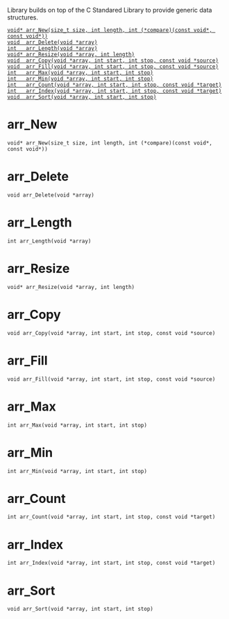 Library builds on top of the C Standared Library to provide generic data structures.
  
[```void* arr_New(size_t size, int length, int (*compare)(const void*, const void*))```](#arr_New)  
[```void  arr_Delete(void *array)```](#arr_Delete)  
[```int   arr_Length(void *array)```](#arr_Length)  
[```void* arr_Resize(void *array, int length)```](#arr_Resize)  
[```void  arr_Copy(void *array, int start, int stop, const void *source)```](#arr_Copy)  
[```void  arr_Fill(void *array, int start, int stop, const void *source)```](#arr_Fill)  
[```int   arr_Max(void *array, int start, int stop)```](#arr_Max)  
[```int   arr_Min(void *array, int start, int stop)```](#arr_Min)  
[```int   arr_Count(void *array, int start, int stop, const void *target)```](#arr_Count)  
[```int   arr_Index(void *array, int start, int stop, const void *target)```](#arr_Index)  
[```void  arr_Sort(void *array, int start, int stop)```](#arr_Sort)  
# arr_New
```
void* arr_New(size_t size, int length, int (*compare)(const void*, const void*))
```
# arr_Delete
```
void arr_Delete(void *array)
```
# arr_Length
```
int arr_Length(void *array)
```
# arr_Resize
```
void* arr_Resize(void *array, int length)
```
# arr_Copy
```
void arr_Copy(void *array, int start, int stop, const void *source)
```
# arr_Fill
```
void arr_Fill(void *array, int start, int stop, const void *source)
```
# arr_Max
```
int arr_Max(void *array, int start, int stop)
```
# arr_Min
```
int arr_Min(void *array, int start, int stop)
```
# arr_Count
```
int arr_Count(void *array, int start, int stop, const void *target)
```
# arr_Index
```
int arr_Index(void *array, int start, int stop, const void *target)
```
# arr_Sort
```
void arr_Sort(void *array, int start, int stop)
```
